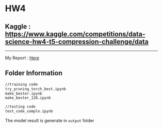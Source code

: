 # HW4

## Kaggle : <https://www.kaggle.com/competitions/data-science-hw4-t5-compression-challenge/data>

---

My Report : [Here](./HW4_109511276_練鈞揚.md)

## Folder Information

```txt
//training code
try_pruning_torch_best.ipynb
make_bester.ipynb
make_bester_128.ipynb

//testing code
test_code_sample.ipynb
```

The model result is generate in `output` folder
